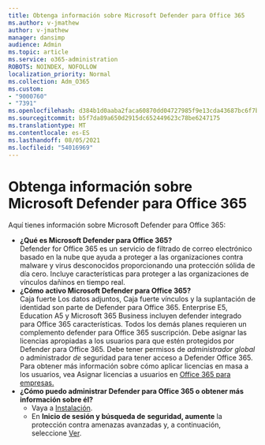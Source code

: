 ```yaml
---
title: Obtenga información sobre Microsoft Defender para Office 365
ms.author: v-jmathew
author: v-jmathew
manager: dansimp
audience: Admin
ms.topic: article
ms.service: o365-administration
ROBOTS: NOINDEX, NOFOLLOW
localization_priority: Normal
ms.collection: Adm_O365
ms.custom:
- "9000760"
- "7391"
ms.openlocfilehash: d384b1d0aaba2faca60870dd04727985f9e13cda43687bc6f7bc53da90db4b9e
ms.sourcegitcommit: b5f7da89a650d2915dc652449623c78be6247175
ms.translationtype: MT
ms.contentlocale: es-ES
ms.lasthandoff: 08/05/2021
ms.locfileid: "54016969"
---
```

# <a name="learn-about-microsoft-defender-for-office-365"></a>Obtenga información sobre Microsoft Defender para Office 365

Aquí tienes información sobre Microsoft Defender para Office 365:

- **¿Qué es Microsoft Defender para Office 365?**  
    Defender for Office 365 es un servicio de filtrado de correo electrónico basado en la nube que ayuda a proteger a las organizaciones contra malware y virus desconocidos proporcionando una protección sólida de día cero. Incluye características para proteger a las organizaciones de vínculos dañinos en tiempo real.
- **¿Cómo activo Microsoft Defender para Office 365?**  
    Caja fuerte Los datos adjuntos, Caja fuerte vínculos y la suplantación de identidad son parte de Defender para Office 365. Enterprise E5, Education A5 y Microsoft 365 Business incluyen defender integrado para Office 365 características. Todos los demás planes requieren un complemento defender para Office 365 suscripción. Debe asignar las licencias apropiadas a los usuarios para que estén protegidos por Defender para Office 365. Debe tener permisos de *administrador global* o administrador *de* seguridad para tener acceso a Defender Office 365. Para obtener más información sobre cómo aplicar licencias en masa a los usuarios, vea Asignar licencias a usuarios en [Office 365 para empresas.](https://go.microsoft.com/fwlink/?linkid=2093435)
- **¿Cómo puedo administrar Defender para Office 365 o obtener más información sobre él?**  
  - Vaya a [Instalación](https://go.microsoft.com/fwlink/p/?linkid=2075721).  
  - En **Inicio de sesión y búsqueda de** **seguridad, aumente** la protección contra amenazas avanzadas y, a continuación, seleccione [Ver](https://go.microsoft.com/fwlink/?linkid=2109302).
